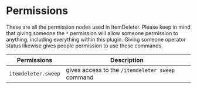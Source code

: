 # Permissions

These are all the permission nodes used in ItemDeleter. Please keep in mind that giving someone the ``*`` permission will allow someone permission to anything, including everything within this plugin. Giving someone operator status likewise gives people permission to use these commands.

| Permissions  | Description |
|----------|----------|
| ``itemdeleter.sweep`` | gives access to the ``/itemdeleter sweep`` command |
